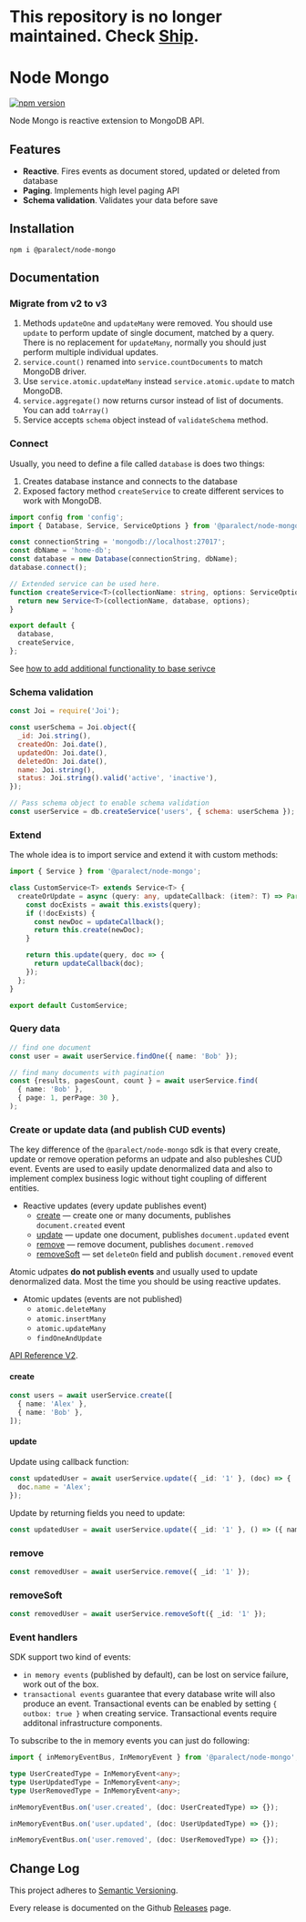 # This repository is no longer maintained. Check [Ship](https://github.com/paralect/ship).

# Node Mongo

[![npm version](https://badge.fury.io/js/%40paralect%2Fnode-mongo.svg)](https://badge.fury.io/js/%40paralect%2Fnode-mongo)

Node Mongo is reactive extension to MongoDB API.

## Features

* ️️**Reactive**. Fires events as document stored, updated or deleted from database
* **Paging**. Implements high level paging API
* **Schema validation**. Validates your data before save

## Installation

```
npm i @paralect/node-mongo
```

## Documentation

### Migrate from v2 to v3

1. Methods `updateOne` and `updateMany` were removed. You should use `update` to perform update of single document, matched by a query. There is no replacement for `updateMany`, normally you should just perform multiple individual updates.
2. `service.count()` renamed into `service.countDocuments` to match MongoDB driver.
3. Use `service.atomic.updateMany` instead `service.atomic.update` to match MongoDB.
4. `service.aggregate()` now returns cursor instead of list of documents. You can add `toArray()`
5. Service accepts `schema` object instead of `validateSchema` method.

### Connect

Usually, you need to define a file called `database` is does two things:
1. Creates database instance and connects to the database
2. Exposed factory method `createService` to create different services to work with MongoDB. 

```typescript
import config from 'config';
import { Database, Service, ServiceOptions } from '@paralect/node-mongo';

const connectionString = 'mongodb://localhost:27017';
const dbName = 'home-db';
const database = new Database(connectionString, dbName);
database.connect();

// Extended service can be used here.
function createService<T>(collectionName: string, options: ServiceOptions = {}) {
  return new Service<T>(collectionName, database, options);
}

export default {
  database,
  createService,
};
```

See [how to add additional functionality to base serivce](#extend)


### Schema validation
```javascript
const Joi = require('Joi');

const userSchema = Joi.object({
  _id: Joi.string(),
  createdOn: Joi.date(),
  updatedOn: Joi.date(),
  deletedOn: Joi.date(),
  name: Joi.string(),
  status: Joi.string().valid('active', 'inactive'),
});

// Pass schema object to enable schema validation
const userService = db.createService('users', { schema: userSchema });
```

### Extend

The whole idea is to import service and extend it with custom methods:

```typescript
import { Service } from '@paralect/node-mongo';

class CustomService<T> extends Service<T> {
  createOrUpdate = async (query: any, updateCallback: (item?: T) => Partial<T>) => {
    const docExists = await this.exists(query);
    if (!docExists) {
      const newDoc = updateCallback();
      return this.create(newDoc);
    }

    return this.update(query, doc => {
      return updateCallback(doc);
    });
  };
}

export default CustomService;
```

### Query data

```typescript
// find one document
const user = await userService.findOne({ name: 'Bob' });

// find many documents with pagination
const {results, pagesCount, count } = await userService.find(
  { name: 'Bob' },
  { page: 1, perPage: 30 },
);
```

### Create or update data (and publish CUD events)

The key difference of the `@paralect/node-mongo` sdk is that every create, update or remove operation peforms 
an udpate and also publeshes CUD event. Events are used to easily update denormalized data and also to implement 
complex business logic without tight coupling of different entities.

- Reactive updates (every update publishes event)
  - [create](#create) — create one or many documents, publishes `document.created` event
  - [update](#update) — update one document, publishes `document.updated` event
  - [remove](#remove) — remove document, publishes `document.removed`
  - [removeSoft](#removeSoft) — set `deleteOn` field and publish `document.removed` event 

Atomic udpates **do not publish events** and usually used to update denormalized data. Most the time you should be using reactive updates.

- Atomic updates (events are not published)
  - `atomic.deleteMany`
  - `atomic.insertMany`
  - `atomic.updateMany`
  - `findOneAndUpdate`

[API Reference V2](API.md).

#### create 

```typescript
const users = await userService.create([
  { name: 'Alex' },
  { name: 'Bob' },
]);
```

#### update 

Update using callback function:
```typescript
const updatedUser = await userService.update({ _id: '1' }, (doc) => {
  doc.name = 'Alex';
});
```

Update by returning fields you need to update:
```typescript
const updatedUser = await userService.update({ _id: '1' }, () => ({ name: 'Alex' }));
```

### remove
```typescript
const removedUser = await userService.remove({ _id: '1' });
```

### removeSoft
```typescript
const removedUser = await userService.removeSoft({ _id: '1' });
```

### Event handlers

SDK support two kind of events:
- `in memory events` (published by default), can be lost on service failure, work out of the box.
- `transactional events` guarantee that every database write will also produce an event. Transactional events can be enabled by setting `{ outbox: true }` when creating service. Transactional events require additonal infrastructure components.

To subscribe to the in memory events you can just do following:

```typescript
import { inMemoryEventBus, InMemoryEvent } from '@paralect/node-mongo';

type UserCreatedType = InMemoryEvent<any>;
type UserUpdatedType = InMemoryEvent<any>;
type UserRemovedType = InMemoryEvent<any>;

inMemoryEventBus.on('user.created', (doc: UserCreatedType) => {});

inMemoryEventBus.on('user.updated', (doc: UserUpdatedType) => {});

inMemoryEventBus.on('user.removed', (doc: UserRemovedType) => {});
```

## Change Log

This project adheres to [Semantic Versioning](http://semver.org/).

Every release is documented on the Github [Releases](https://github.com/paralect/node-mongo/releases) page.
